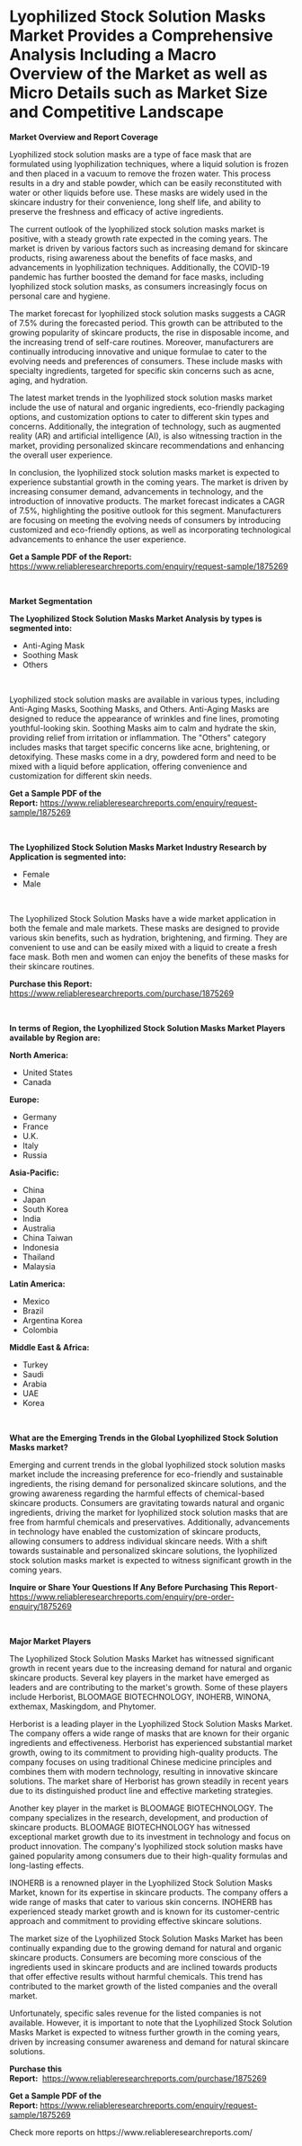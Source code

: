 <p><h1>Lyophilized Stock Solution Masks Market Provides a Comprehensive Analysis Including a Macro Overview of the Market as well as Micro Details such as Market Size and Competitive Landscape</h1></p><p><strong>Market Overview and Report Coverage</strong></p>
<p><p>Lyophilized stock solution masks are a type of face mask that are formulated using lyophilization techniques, where a liquid solution is frozen and then placed in a vacuum to remove the frozen water. This process results in a dry and stable powder, which can be easily reconstituted with water or other liquids before use. These masks are widely used in the skincare industry for their convenience, long shelf life, and ability to preserve the freshness and efficacy of active ingredients.</p><p>The current outlook of the lyophilized stock solution masks market is positive, with a steady growth rate expected in the coming years. The market is driven by various factors such as increasing demand for skincare products, rising awareness about the benefits of face masks, and advancements in lyophilization techniques. Additionally, the COVID-19 pandemic has further boosted the demand for face masks, including lyophilized stock solution masks, as consumers increasingly focus on personal care and hygiene.</p><p>The market forecast for lyophilized stock solution masks suggests a CAGR of 7.5% during the forecasted period. This growth can be attributed to the growing popularity of skincare products, the rise in disposable income, and the increasing trend of self-care routines. Moreover, manufacturers are continually introducing innovative and unique formulae to cater to the evolving needs and preferences of consumers. These include masks with specialty ingredients, targeted for specific skin concerns such as acne, aging, and hydration.</p><p>The latest market trends in the lyophilized stock solution masks market include the use of natural and organic ingredients, eco-friendly packaging options, and customization options to cater to different skin types and concerns. Additionally, the integration of technology, such as augmented reality (AR) and artificial intelligence (AI), is also witnessing traction in the market, providing personalized skincare recommendations and enhancing the overall user experience.</p><p>In conclusion, the lyophilized stock solution masks market is expected to experience substantial growth in the coming years. The market is driven by increasing consumer demand, advancements in technology, and the introduction of innovative products. The market forecast indicates a CAGR of 7.5%, highlighting the positive outlook for this segment. Manufacturers are focusing on meeting the evolving needs of consumers by introducing customized and eco-friendly options, as well as incorporating technological advancements to enhance the user experience.</p></p>
<p><strong>Get a Sample PDF of the Report:</strong> <a href="https://www.reliableresearchreports.com/enquiry/request-sample/1875269">https://www.reliableresearchreports.com/enquiry/request-sample/1875269</a></p>
<p>&nbsp;</p>
<p><strong>Market Segmentation</strong></p>
<p><strong>The Lyophilized Stock Solution Masks Market Analysis by types is segmented into:</strong></p>
<p><ul><li>Anti-Aging Mask</li><li>Soothing Mask</li><li>Others</li></ul></p>
<p>&nbsp;</p>
<p><p>Lyophilized stock solution masks are available in various types, including Anti-Aging Masks, Soothing Masks, and Others. Anti-Aging Masks are designed to reduce the appearance of wrinkles and fine lines, promoting youthful-looking skin. Soothing Masks aim to calm and hydrate the skin, providing relief from irritation or inflammation. The "Others" category includes masks that target specific concerns like acne, brightening, or detoxifying. These masks come in a dry, powdered form and need to be mixed with a liquid before application, offering convenience and customization for different skin needs.</p></p>
<p><strong>Get a Sample PDF of the Report:</strong>&nbsp;<a href="https://www.reliableresearchreports.com/enquiry/request-sample/1875269">https://www.reliableresearchreports.com/enquiry/request-sample/1875269</a></p>
<p>&nbsp;</p>
<p><strong>The Lyophilized Stock Solution Masks Market Industry Research by Application is segmented into:</strong></p>
<p><ul><li>Female</li><li>Male</li></ul></p>
<p>&nbsp;</p>
<p><p>The Lyophilized Stock Solution Masks have a wide market application in both the female and male markets. These masks are designed to provide various skin benefits, such as hydration, brightening, and firming. They are convenient to use and can be easily mixed with a liquid to create a fresh face mask. Both men and women can enjoy the benefits of these masks for their skincare routines.</p></p>
<p><strong>Purchase this Report:</strong>&nbsp; <a href="https://www.reliableresearchreports.com/purchase/1875269">https://www.reliableresearchreports.com/purchase/1875269</a></p>
<p>&nbsp;</p>
<p><strong>In terms of Region, the Lyophilized Stock Solution Masks Market Players available by Region are:</strong></p>
<p>
    <p> <strong> North America: </strong>
        <ul>
            <li>United States</li>
            <li>Canada</li>
        </ul>
        </p> 
    <p> <strong> Europe: </strong>
        <ul>
            <li>Germany</li>
            <li>France</li>
            <li>U.K.</li>
            <li>Italy</li>
            <li>Russia</li>
        </ul>
        </p> 
    <p> <strong> Asia-Pacific: </strong>
        <ul>
            <li>China</li>
            <li>Japan</li>
            <li>South Korea</li>
            <li>India</li>
            <li>Australia</li>
            <li>China Taiwan</li>
            <li>Indonesia</li>
            <li>Thailand</li>
            <li>Malaysia</li>
        </ul>
        </p> 
    <p> <strong> Latin America: </strong>
        <ul>
            <li>Mexico</li>
            <li>Brazil</li>
            <li>Argentina Korea</li>
            <li>Colombia</li>
        </ul>
        </p> 
    <p> <strong> Middle East & Africa: </strong>
        <ul>
            <li>Turkey</li>
            <li>Saudi</li>
            <li>Arabia</li>
            <li>UAE</li>
            <li>Korea</li>
        </ul>
    </p>
    </p>
<p>&nbsp;</p>
<p><strong>What are the Emerging Trends in the Global Lyophilized Stock Solution Masks market?</strong></p>
<p><p>Emerging and current trends in the global lyophilized stock solution masks market include the increasing preference for eco-friendly and sustainable ingredients, the rising demand for personalized skincare solutions, and the growing awareness regarding the harmful effects of chemical-based skincare products. Consumers are gravitating towards natural and organic ingredients, driving the market for lyophilized stock solution masks that are free from harmful chemicals and preservatives. Additionally, advancements in technology have enabled the customization of skincare products, allowing consumers to address individual skincare needs. With a shift towards sustainable and personalized skincare solutions, the lyophilized stock solution masks market is expected to witness significant growth in the coming years.</p></p>
<p><strong>Inquire or Share Your Questions If Any Before Purchasing This Report</strong>- <a href="https://www.reliableresearchreports.com/enquiry/pre-order-enquiry/1875269">https://www.reliableresearchreports.com/enquiry/pre-order-enquiry/1875269</a></p>
<p>&nbsp;</p>
<p><strong>Major Market Players</strong></p>
<p><p>The Lyophilized Stock Solution Masks Market has witnessed significant growth in recent years due to the increasing demand for natural and organic skincare products. Several key players in the market have emerged as leaders and are contributing to the market's growth. Some of these players include Herborist, BLOOMAGE BIOTECHNOLOGY, INOHERB, WINONA, exthemax, Maskingdom, and Phytomer.</p><p>Herborist is a leading player in the Lyophilized Stock Solution Masks Market. The company offers a wide range of masks that are known for their organic ingredients and effectiveness. Herborist has experienced substantial market growth, owing to its commitment to providing high-quality products. The company focuses on using traditional Chinese medicine principles and combines them with modern technology, resulting in innovative skincare solutions. The market share of Herborist has grown steadily in recent years due to its distinguished product line and effective marketing strategies.</p><p>Another key player in the market is BLOOMAGE BIOTECHNOLOGY. The company specializes in the research, development, and production of skincare products. BLOOMAGE BIOTECHNOLOGY has witnessed exceptional market growth due to its investment in technology and focus on product innovation. The company's lyophilized stock solution masks have gained popularity among consumers due to their high-quality formulas and long-lasting effects.</p><p>INOHERB is a renowned player in the Lyophilized Stock Solution Masks Market, known for its expertise in skincare products. The company offers a wide range of masks that cater to various skin concerns. INOHERB has experienced steady market growth and is known for its customer-centric approach and commitment to providing effective skincare solutions.</p><p>The market size of the Lyophilized Stock Solution Masks Market has been continually expanding due to the growing demand for natural and organic skincare products. Consumers are becoming more conscious of the ingredients used in skincare products and are inclined towards products that offer effective results without harmful chemicals. This trend has contributed to the market growth of the listed companies and the overall market.</p><p>Unfortunately, specific sales revenue for the listed companies is not available. However, it is important to note that the Lyophilized Stock Solution Masks Market is expected to witness further growth in the coming years, driven by increasing consumer awareness and demand for natural skincare solutions.</p></p>
<p><strong>Purchase this Report:</strong>&nbsp;&nbsp;<a href="https://www.reliableresearchreports.com/purchase/1875269">https://www.reliableresearchreports.com/purchase/1875269</a></p>
<p></p>
<p><strong>Get a Sample PDF of the Report:</strong>&nbsp;<a href="https://www.reliableresearchreports.com/enquiry/request-sample/1875269">https://www.reliableresearchreports.com/enquiry/request-sample/1875269</a></p>
<p>Check more reports on https://www.reliableresearchreports.com/</p>